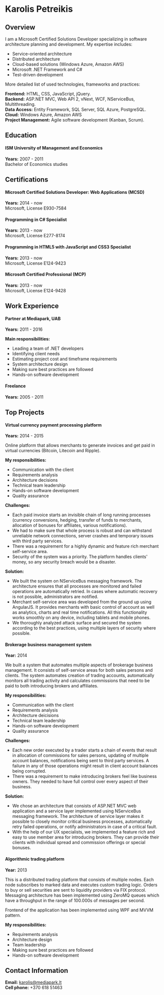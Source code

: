 # Karolis Petreikis
## Overview
I am a Microsoft Certified Solutions Developer specializing in software architecture planning and development. My expertise includes:

* Service-oriented architecture
* Distributed architecture
* Cloud-based solutions (Windows Azure, Amazon AWS)
* Microsoft .NET Framework and C#
* Test-driven development

More detailed list of used technologies, frameworks and practices:

**Frontend:** HTML, CSS, JavaScript, jQuery.  
**Backend:** ASP.NET MVC, Web API 2, vNext, WCF, NServiceBus, Multithreading.  
**Data Access:** Entity Framework, SQL Server, SQL Azure, PostgreSQL.  
**Cloud:** Windows Azure, Amazon AWS  
**Project Management:** Agile software development (Kanban, Scrum).  

## Education
#### ISM University of Management and Economics
**Years:** 2007 - 2011  
Bachelor of Economics studies
## Certifications
#### Microsoft Certified Solutions Developer: Web Applications (MCSD)
**Years:** 2014 - now  
Microsoft, License E930-7584
#### Programming in C# Specialist
**Years:** 2013 - now  
Microsoft, License E277-8174
#### Programming in HTML5 with JavaScript and CSS3 Specialist
**Years:** 2013 - now  
Microsoft, License E124-9423
#### Microsoft Certified Professional (MCP)
**Years:** 2013 - now  
Microsoft, License E124-9428
## Work Experience
#### Partner at Mediapark, UAB
**Years:** 2011 - 2016  

**Main responsibilities:**

* Leading a team of .NET developers  
* Identifying client needs  
* Estimating project cost and timeframe requirements  
* System architecture design  
* Making sure best practices are followed  
* Hands-on software development  

#### Freelance
**Years:** 2005 - 2011  

## Top Projects
#### Virtual currency payment processing platform
**Years:** 2014 - 2015  

Online platform that allows merchants to generate invoices and get paid in virtual currencies (Bitcoin, Litecoin and Ripple).

**My responsibilities:**

* Communication with the client
* Requirements analysis
* Architecture decisions
* Technical team leadership
* Hands-on software development
* Quality assurance

**Challenges:**

* Each paid invoice starts an invisible chain of long running processes (currency conversions, hedging, transfer of funds to merchants, allocation of bonuses for affiliates, various notifications).
* We had to make sure that whole process is robust and can withstand unreliable network connections, server crashes and temporary issues with third party services.
* There was a requirement for a highly dynamic and feature rich merchant self-service area.
* Security of the system was a priority. The platform handles clients' money, so any security breach would be a disaster.

**Solution:**

* We built the system on NServiceBus messaging framework. The architecture ensures that all processes are monitored and failed operations are automatically retried. In cases where automatic recovery is not possible, administrators are notified.
* Merchant self-service area was developed from the ground up using AngularJS. It provides merchants with basic control of account as well as analytics, charts and real time notifications. All this functionality works smoothly on any device, including tablets and mobile phones.
* We thoroughly analyzed attack surface and secured the system according to the best practices, using multiple layers of security where possible.

#### Brokerage business management system
**Year:** 2014  

We built a system that automates multiple aspects of brokerage business management. It consists of self-service areas for both sales persons and clients. The system automates creation of trading accounts, automatically monitors all trading activity and calculates commissions that need to be paid to both introducing brokers and affiliates.

**My responsibilities:**

* Communication with the client
* Requirements analysis
* Architecture deicisions
* Technical team leadership
* Hands-on software development
* Quality assurance

**Challenges:**

* Each new order executed by a trader starts a chain of events that result in allocation of commissions for sales persons, updating of multiple account balances, notifications being sent to third party services. A failure in any of those operations might result in client account balances being corrupted.
* There was a requirement to make introducing brokers feel like business owners. They needed to have full control over every aspect of their business.

**Solution:**

* We chose an architecture that consists of ASP.NET MVC web application and a service layer implemented using NServiceBus messaging framework. The architecture of service layer makes it possible to closely monitor critical business processes, automatically retry failed operations, or notify administrators in case of a critical fault.
* With the help of our UX specialists, we implemented a feature rich and easy to use member area for introducing brokers. They can provide their clients with individual spread and commission offerings or special bonuses.

#### Algorithmic trading platform
**Year:** 2013  

This is a distributed trading platform that consists of multiple nodes. Each node subscribes to marked data and executes custom trading logic. Orders to buy or sell securities are sent to liquidity providers via FIX protocol. Messaging architecture has been implemented using ZeroMQ queues which have a throughput in the range of 100.000s of messages per second.

Frontend of the application has been implemented using WPF and MVVM pattern.

**My responsibilities:**

* Requirements analysis
* Architecture design
* Team leadership
* Making sure best practices are followed
* Hands-on software development

## Contact Information
**Email:** karolis@mediapark.lt  
**Cell phone:** +370 618 51463  
